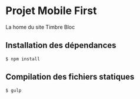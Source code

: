 # Projet Mobile First

La home du site Timbre Bloc

## Installation des dépendances

    $ npm install

## Compilation des fichiers statiques

    $ gulp


